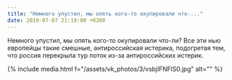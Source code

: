 ```yaml
---
title: "Немного упустил, мы опять кого-то окупировали что-..."
date: 2019-07-07 21:19:00 +0300
---
```


Немного упустил, мы опять кого-то окупировали что-ли? Все эти нью европейцы такие смешные, антироссийская истерика, подогретая тем, что россия перекрыла тур поток из-за антироссийских истерик.

{% include media.html f="/assets/vk_photos/3/vsbjIFNFlS0.jpg" alt="" %}
